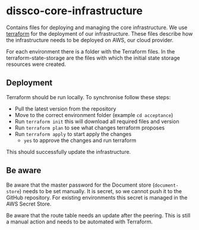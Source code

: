 # dissco-core-infrastructure
Contains files for deploying and managing the core infrastructure.
We use [terraform](https://www.terraform.io/) for the deployment of our infrastructure.
These files describe how the infrastructure needs to be deployed on AWS, our cloud provider.

For each environment there is a folder with the Terraform files.
In the terraform-state-storage are the files with which the initial state storage resources were created.

## Deployment
Terraform should be run locally.
To synchronise follow these steps:
- Pull the latest version from the repository
- Move to the correct environment folder (example `cd acceptance`)
- Run `terraform init` this will download all required files and version
- Run `terraform plan` to see what changes terraform proposes
- Run `terraform apply` to start apply the changes
  - `yes` to approve the changes and run terraform

This should successfully update the infrastructure.

## Be aware
Be aware that the master password for the Document store (`document-store`) needs to be set manually.
It is secret, so we cannot push it to the GitHub repository.
For existing environments this secret is managed in the AWS Secret Store.

Be aware that the route table needs an update after the peering.
This is still a manual action and needs to be automated with Terraform. 